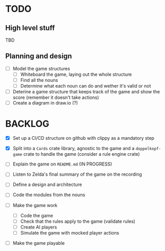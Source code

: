# TODO

## High level stuff
TBD

## Planning and design

- [ ] Model the game structures
  - [ ] Whiteboard the game, laying out the whole structure 
  - [ ] Find all the nouns
  - [ ] Determine what each noun can do and wether it's valid or not
- [ ] Deterine a game structure that keeps track of the game and show the score (remember it doesn't take actions)
- [ ] Create a diagram in draw.io (?)

# BACKLOG

- [x] Set up a CI/CD structure on github with clippy as a mandatory step
- [x] Split into a `Cards` crate library, agnostic to the game and a `doppelkopf-game` crate to handle the game (consider a rule engine crate)
- [ ] Explain the game on `README.md` (IN PROGRESS)
- [ ] Listen to Zelda's final summary of the game on the recording
- [ ] Define a design and architecture
- [ ] Code the modules from the nouns
- [ ] Make the game work
  - [ ] Code the game
  - [ ] Check that the rules apply to the game (validate rules)
  - [ ] Create AI players
  - [ ] Simulate the game with mocked player actions
- [ ] Make the game playable

